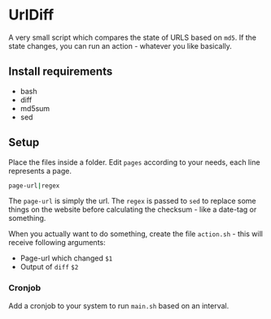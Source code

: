 # UrlDiff
A very small script which compares the state of URLS based on `md5`. If the state changes, you can run an action - whatever you like basically.

## Install requirements
* bash
* diff
* md5sum
* sed

## Setup
Place the files inside a folder.
Edit `pages` according to your needs, each line represents a page.

```bash
page-url|regex
```
The `page-url` is simply the url. The `regex` is passed to `sed` to replace some things on the website before calculating the checksum - like a date-tag or something.

When you actually want to do something, create the file `action.sh` - this will receive following arguments:
* Page-url which changed `$1`
* Output of `diff` `$2`
### Cronjob
Add a cronjob to your system to run `main.sh` based on an interval.
